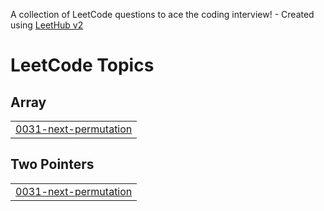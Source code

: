 A collection of LeetCode questions to ace the coding interview! - Created using [LeetHub v2](https://github.com/arunbhardwaj/LeetHub-2.0)
<!---LeetCode Topics Start-->
# LeetCode Topics
## Array
|  |
| ------- |
| [0031-next-permutation](https://github.com/iamAJR/leetcode/tree/master/0031-next-permutation) |
## Two Pointers
|  |
| ------- |
| [0031-next-permutation](https://github.com/iamAJR/leetcode/tree/master/0031-next-permutation) |
<!---LeetCode Topics End-->